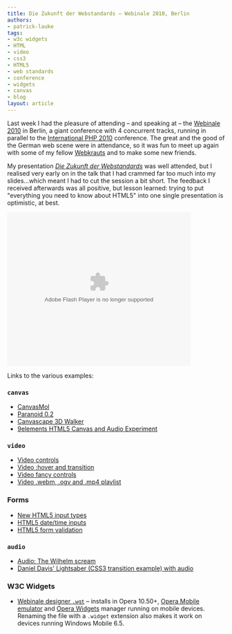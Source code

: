```yaml
---
title: Die Zukunft der Webstandards – Webinale 2010, Berlin
authors:
- patrick-lauke
tags:
- w3c widgets
- HTML
- video
- css3
- HTML5
- web standards
- conference
- widgets
- canvas
- blog
layout: article
---
```

<p>Last week I had the pleasure of attending – and speaking at – the <a href="http://createordie.de/webinale2010/">Webinale 2010</a> in Berlin, a giant conference with 4 concurrent tracks, running in parallel to the <a href="http://it-republik.de/php/phpconference2010se/">International PHP 2010</a> conference. The great and the good of the German web scene were in attendance, so it was fun to meet up again with some of my fellow <a href="http://www.webkrauts.de">Webkrauts</a> and to make some new friends.</p>

<p>My presentation <a href="http://www.slideshare.net/redux/die-zukunft-der-webstandards-webinale-31052010" lang="de"><cite>Die Zukunft der Webstandards</cite></a> was well attended, but I realised very early on in the talk that I had crammed far too much into my slides...which meant I had to cut the session a bit short. The feedback I received afterwards was all positive, but lesson learned: trying to put &quot;everything you need to know about HTML5&quot; into one single presentation is optimistic, at best.</p>

<object id="__sse4364288" width="425" height="355"><param name="movie" value="http://static.slidesharecdn.com/swf/ssplayer2.swf?doc=webinale31-05-2010-100531090724-phpapp01&amp;stripped_title=die-zukunft-der-webstandards-webinale-31052010" /><param name="allowFullScreen" value="true" /><param name="allowScriptAccess" value="never" /><embed name="__sse4364288" src="http://static.slidesharecdn.com/swf/ssplayer2.swf?doc=webinale31-05-2010-100531090724-phpapp01&amp;stripped_title=die-zukunft-der-webstandards-webinale-31052010" type="application/x-shockwave-flash" allowfullscreen="true" width="425" height="355" allowscriptaccess="never" /></object>

<p>Links to the various examples:</p>

<h3><code>canvas</code></h3>
<ul>
<li><a href="http://alteredqualia.com/canvasmol/">CanvasMol</a></li>
<li><a href="http://www.splintered.co.uk/experiments/archives/paranoid_0.2/">Paranoid 0.2</a></li>
<li><a href="http://www.benjoffe.com/code/demos/canvascape/">Canvascape 3D Walker</a></li>
<li><a href="http://9elements.com/io/projects/html5/canvas/">9elements HTML5 Canvas and Audio Experiment</a></li>
</ul>

<h3><code>video</code></h3>
<ul>
<li><a href="http://people.opera.com/patrickl/experiments/video/controls/">Video controls</a></li>
<li><a href="http://people.opera.com/patrickl/experiments/video/hover+transition/">Video :hover and transition</a></li>
<li><a href="http://people.opera.com/patrickl/experiments/webm/fancy-controls/">Video fancy controls</a></li>
<li><a href="http://people.opera.com/patrickl/experiments/webm/fancy-swap/">Video .webm, .ogv and .mp4 playlist</a></li>
</ul>

<h3>Forms</h3>
<ul>
<li><a href="http://people.opera.com/patrickl/experiments/forms/newtypes.html">New HTML5 input types</a></li>
<li><a href="http://people.opera.com/patrickl/experiments/forms/date-time.html">HTML5 date/time inputs</a></li>
<li><a href="http://people.opera.com/patrickl/experiments/forms/validation.html">HTML5 form validation</a></li>
</ul>

<h3><code>audio</code></h3>
<ul>
<li><a href="http://people.opera.com/patrickl/experiments/audio/wilhelm/">Audio: The Wilhelm scream</a></li>
<li><a href="http://people.opera.com/danield/css3/lightsaber/">Daniel Davis&#39; Lightsaber (CSS3 transition example) with audio</a></li>
</ul>

<h3>W3C Widgets</h3>
<ul>
<li><a href="http://people.opera.com/patrickl/presentations/webinale_31.05.2010/webinale-designer.wgt">Webinale designer <code>.wgt</code></a> – installs in Opera 10.50+, <a href="http://www.opera.com/developer/tools/">Opera Mobile emulator</a> and <a href="http://www.opera.com/widgets/">Opera Widgets</a> manager running on mobile devices. Renaming the file with a <code>.widget</code> extension also makes it work on devices running Windows Mobile 6.5.</li>
</ul>
